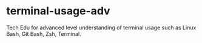 # terminal-usage-adv
Tech Edu for advanced level understanding of terminal usage such as Linux Bash, Git Bash, Zsh, Terminal. 

